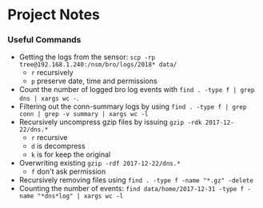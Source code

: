 # Project Notes

### Useful Commands
* Getting the logs from the sensor: `scp -rp tree@192.168.1.240:/nsm/bro/logs/2018* data/`
    - `r` recursively
    - `p` preserve date, time and permissions
* Count the number of logged bro log events with `find . -type f | grep dns | xargs wc -`.
* Filtering out the conn-summary logs by using `find . -type f | grep conn | grep -v summary | xargs wc -l`
* Recursively uncompress gzip files by issuing `gzip -rdk 2017-12-22/dns.*`
    - `r` recursive
    - `d` is decompress
    - `k` is for keep the original
* Overwriting existing `gzip -rdf 2017-12-22/dns.*`
    - `f` don't ask permission
* Recursively removing files using `find . -type f -name "*.gz" -delete`
* Counting the number of events: `find data/home/2017-12-31 -type f -name "*dns*log" | xargs wc -l`




